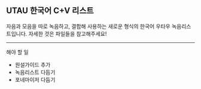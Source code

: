 ## UTAU 한국어 C+V 리스트
자음과 모음을 따로 녹음하고, 결합해 사용하는 새로운 형식의 한국어 우타우 녹음리스트입니다. 자세한 것은 파일들을 참고해주세요!


---
해야 할 일
+ 원설가이드 추가
+ 녹음리스트 다듬기
+ 포네마이저 다듬기
